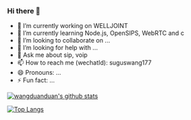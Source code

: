 ### Hi there 👋

- 🔭 I’m currently working on WELLJOINT
- 🌱 I’m currently learning Node.js, OpenSIPS, WebRTC and c
- 👯 I’m looking to collaborate on ...
- 🤔 I’m looking for help with ...
- 💬 Ask me about sip, voip
- 📫 How to reach me (wechatId): suguswang177
- 😄 Pronouns: ...
- ⚡ Fun fact: ...

[![wangduanduan's github stats](https://github-readme-stats.vercel.app/api?username=wangduanduan)](https://github.com/anuraghazra/github-readme-stats)

[![Top Langs](https://github-readme-stats.vercel.app/api/top-langs/?username=wangduanduan)](https://github.com/anuraghazra/github-readme-stats)
